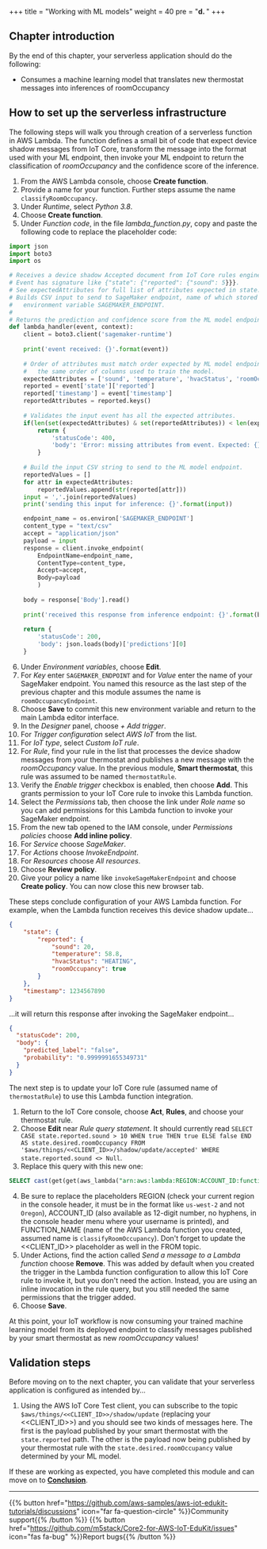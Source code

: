 +++
title = "Working with ML models"
weight = 40
pre = "<b>d. </b>"
+++

## Chapter introduction
By the end of this chapter, your serverless application should do the following:
* Consumes a machine learning model that translates new thermostat messages into inferences of roomOccupancy

## How to set up the serverless infrastructure
The following steps will walk you through creation of a serverless function in AWS Lambda. The function defines a small bit of code that expect device shadow messages from IoT Core, transform the message into the format used with your ML endpoint, then invoke your ML endpoint to return the classification of *roomOccupancy* and the confidence score of the inference.

1. From the AWS Lambda console, choose **Create function**.
2. Provide a name for your function. Further steps assume the name `classifyRoomOccupancy`.
3. Under *Runtime*, select *Python 3.8*.
4. Choose **Create function**.
5. Under *Function code*, in the file *lambda_function.py*, copy and paste the following code to replace the placeholder code:
```python
import json
import boto3
import os

# Receives a device shadow Accepted document from IoT Core rules engine.
# Event has signature like {"state": {"reported": {"sound": 5}}}.
# See expectedAttributes for full list of attributes expected in state.reported.
# Builds CSV input to send to SageMaker endpoint, name of which stored in
#   environment variable SAGEMAKER_ENDPOINT.
#
# Returns the prediction and confidence score from the ML model endpoint.
def lambda_handler(event, context):
    client = boto3.client('sagemaker-runtime')
    
    print('event received: {}'.format(event))
    
    # Order of attributes must match order expected by ML model endpoint. E.g.
    #   the same order of columns used to train the model.
    expectedAttributes = ['sound', 'temperature', 'hvacStatus', 'roomOccupancy', 'timestamp']
    reported = event['state']['reported']
    reported['timestamp'] = event['timestamp']
    reportedAttributes = reported.keys()
    
    # Validates the input event has all the expected attributes.
    if(len(set(expectedAttributes) & set(reportedAttributes)) < len(expectedAttributes)):
        return {
            'statusCode': 400,
            'body': 'Error: missing attributes from event. Expected: {}. Received: {}.'.format(','.join(expectedAttributes), ','.join(reportedAttributes))
        }
    
    # Build the input CSV string to send to the ML model endpoint.
    reportedValues = []
    for attr in expectedAttributes:
        reportedValues.append(str(reported[attr]))
    input = ','.join(reportedValues)
    print('sending this input for inference: {}'.format(input))

    endpoint_name = os.environ['SAGEMAKER_ENDPOINT']
    content_type = "text/csv"
    accept = "application/json"
    payload = input
    response = client.invoke_endpoint(
        EndpointName=endpoint_name, 
        ContentType=content_type,
        Accept=accept,
        Body=payload
        )
        
    body = response['Body'].read()
        
    print('received this response from inference endpoint: {}'.format(body))
    
    return {
        'statusCode': 200,
        'body': json.loads(body)['predictions'][0]
    }
```
6. Under *Environment variables*, choose **Edit**.
7. For *Key* enter `SAGEMAKER_ENDPOINT` and for *Value* enter the name of your SageMaker endpoint. You named this resource as the last step of the previous chapter and this module assumes the name is `roomOccupancyEndpoint`.
8. Choose **Save** to commit this new environment variable and return to the main Lambda editor interface.
9. In the *Designer* panel, choose *+ Add trigger*.
10. For *Trigger configuration* select *AWS IoT* from the list.
11. For *IoT type*, select *Custom IoT rule*.
12. For *Rule*, find your rule in the list that processes the device shadow messages from your thermostat and publishes a new message with the *roomOccupancy* value. In the previous module, **Smart thermostat**, this rule was assumed to be named `thermostatRule`.
13. Verify the *Enable trigger* checkbox is enabled, then choose **Add**. This grants permission to your IoT Core rule to invoke this Lambda function.
14. Select the *Permissions* tab, then choose the link under *Role name* so you can add permissions for this Lambda function to invoke your SageMaker endpoint.
15. From the new tab opened to the IAM console, under *Permissions policies* choose **Add inline policy**.
16. For *Service* choose *SageMaker*.
17. For *Actions* choose *InvokeEndpoint*.
18. For *Resources* choose *All resources*.
19. Choose **Review policy**.
20. Give your policy a name like `invokeSageMakerEndpoint` and choose **Create policy**. You can now close this new browser tab.

These steps conclude configuration of your AWS Lambda function. For example, when the Lambda function receives this device shadow update...
```JSON
{
    "state": {
        "reported": {
            "sound": 20,
            "temperature": 58.8,
            "hvacStatus": "HEATING",
            "roomOccupancy": true
        }
    },
    "timestamp": 1234567890
}
```

...it will return this response after invoking the SageMaker endpoint...
```JSON
{
  "statusCode": 200,
  "body": {
    "predicted_label": "false",
    "probability": "0.9999991655349731"
  }
}
```

The next step is to update your IoT Core rule (assumed name of `thermostatRule`) to use this Lambda function integration. 
1. Return to the IoT Core console, choose **Act**, **Rules**, and choose your thermostat rule.
2. Choose **Edit** near *Rule query statement*. It should currently read `SELECT CASE state.reported.sound > 10 WHEN true THEN true ELSE false END AS state.desired.roomOccupancy FROM '$aws/things/<<CLIENT_ID>>/shadow/update/accepted' WHERE state.reported.sound <> Null`.
3. Replace this query with this new one: 
```SQL
SELECT cast(get(get(aws_lambda("arn:aws:lambda:REGION:ACCOUNT_ID:function:FUNCTION_NAME", *), "body"), "predicted_label") AS Boolean) AS state.desired.roomOccupancy FROM '$aws/things/<<CLIENT_ID>>/shadow/update/accepted' WHERE state.reported.sound <> Null
```
4. Be sure to replace the placeholders REGION (check your current region in the console header, it must be in the format like `us-west-2` and not `Oregon`), ACCOUNT_ID (also available as 12-digit number, no hyphens, in the console header menu where your username is printed), and FUNCTION_NAME (name of the AWS Lambda function you created, assumed name is `classifyRoomOccupancy`). Don't forget to update the <<CLIENT_ID>> placeholder as well in the FROM topic.
5. Under Actions, find the action called *Send a message to a Lambda function* choose **Remove**. This was added by default when you created the trigger in the Lambda function configuration to allow this IoT Core rule to invoke it, but you don't need the action. Instead, you are using an inline invocation in the rule query, but you still needed the same permissions that the trigger added.
6. Choose **Save**.

At this point, your IoT workflow is now consuming your trained machine learning model from its deployed endpoint to classify messages published by your smart thermostat as new *roomOccupancy* values! 

## Validation steps
Before moving on to the next chapter, you can validate that your serverless application is configured as intended by...

1. Using the AWS IoT Core Test client, you can subscribe to the topic `$aws/things/<<CLIENT_ID>>/shadow/update` (replacing your <<CLIENT_ID>>) and you should see two kinds of messages here. The first is the payload published by your smart thermostat with the `state.reported` path. The other is the payload now being published by your thermostat rule with the `state.desired.roomOccupancy` value determined by your ML model.

If these are working as expected, you have completed this module and can move on to [**Conclusion**](/en/smart-spaces/conclusion.html).

---
{{% button href="https://github.com/aws-samples/aws-iot-edukit-tutorials/discussions" icon="far fa-question-circle" %}}Community support{{% /button %}} {{% button href="https://github.com/m5stack/Core2-for-AWS-IoT-EduKit/issues" icon="fas fa-bug" %}}Report bugs{{% /button %}}